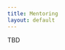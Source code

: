 ```yaml
---
title: Mentoring
layout: default
---
```

TBD

<!--
# Student Mentoring Program

The Student Mentoring Program at IEEE Cluster 2022 is a program for PhD,
Masters, and Undergraduate students to help students build their
scientific careers. While the scientific presentations and interactions
with conference attendees during the conference help students develop
their technical skills, the Student Mentoring Program complements and
extends this development by fostering the integration of the students
into the Cluster scientific community, advising them to plan their
professional career in academia or industry, improving their scientific
communication skills, and providing them with the right entry points for
efficient professional networking.

## Applying to the Mentoring Program

All interested students can apply through a simple process, by providing
a short description of why they want to participate in the conference,
information on any works submitted to the conference or associated
workshops, the name of their advisor, and their CV. The student’s
adviser should endorse the student’s application and will be contacted
once the application is submitted.

## Student attendance awards - for students at U.S. institutions

Thanks to the National Science Foundation, several attendance awards
will be available for students enrolled in US institutions and
participating in the Student Mentoring Program at the IEEE Cluster 2022
conference. Students with accepted papers in the main conference track
or in workshops, or students with posters must apply to and participate
in the Student Mentoring Program to be eligible for the attendance
award. Notice of awards will be made prior to the conference. The awards
will be distributed post-conference in the form of reimbursements
against registration expense submitted by the student. Both graduate and
undergraduate students can apply.

## Submission guidelines

Please submit your application via the [online submission
system](https://clustercomp.org/submit). A sample application form is
available
[here](https://ssl.linklings.net/conferences/ieeecluster/?args=z0Cx0zfsGa99N9TrJUHtGyfHfbQIf0zU30Jprcnt3DbATrAprcnt3DxGzb0zU3THQP0Aprcnt3DxfGzU3ACIIfb0HQP0Aprcnt3DxfTEGhhNRpTtUbprcnt3DsfGbprcnt3DsfNM_TzYprcnt3D40QHHGdbUfTtUbb0XfQbGCffftsUzIfb9M9NTJUHtGyfHfbQIf0zQArsf0Jprcnt3DbATzYprcnt3D40bprcnt3DQxGdbUfTzYprcnt3D40Iprcnt3Dxprcnt3DGdbUfTzU30IXrfGzIXrfNMpTAprcnt3DxGzb0zU3).

## Important Dates

Applications will be reviewed starting on: **TBD**.

Attendance awards for students in USA institutions in the amount of up
to $100 will be assigned on a first-come, first-served basis until
completion of the available funding.

We will accept applications for the student mentoring program with NSF
travel support (when applicable) until *TBD*. Applications
submitted after *TBD*, but prior to *TBD*, will be
still considered for the student mentoring program but will not be
considered for attendance support.

## Contact

### Student Program Chair

-   **Sarah Neuwirt**, Goethe-University Frankfurt, Germany

### Student Funding Liason

-   **Sunita Chandrasekaran**, the University of Delaware, USA
-->
